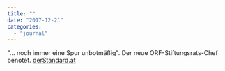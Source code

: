```yaml
---
title: ""
date: "2017-12-21"
categories: 
  - "journal"
---
```


"... noch immer eine Spur unbotmäßig". Der neue ORF-Stiftungsrats-Chef benotet. [derStandard.at](http://derstandard.at/2000070822979/FPOe-Stiftungsrat-StegerNicht-gesagt-dass-es-kuenftig-alle-ORF-Sender)
